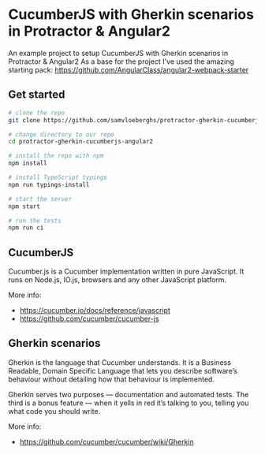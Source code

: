 # CucumberJS with Gherkin scenarios in Protractor & Angular2

An example project to setup CucumberJS with Gherkin scenarios in Protractor & Angular2
As a base for the project I've used the amazing starting pack: https://github.com/AngularClass/angular2-webpack-starter

## Get started

```bash
# clone the repo
git clone https://github.com/samvloeberghs/protractor-gherkin-cucumberjs-angular2.git

# change directory to our repo
cd protractor-gherkin-cucumberjs-angular2

# install the repo with npm
npm install

# install TypeScript typings
npm run typings-install

# start the server
npm start

# run the tests
npm run ci
```

## CucumberJS

Cucumber.js is a Cucumber implementation written in pure JavaScript. It runs on Node.js, IO.js, browsers and any other JavaScript platform.

More info: 
- https://cucumber.io/docs/reference/javascript
- https://github.com/cucumber/cucumber-js

## Gherkin scenarios

Gherkin is the language that Cucumber understands. It is a Business Readable, Domain Specific Language that lets you describe software’s behaviour without detailing how that behaviour is implemented.

Gherkin serves two purposes — documentation and automated tests. The third is a bonus feature — when it yells in red it’s talking to you, telling you what code you should write.

More info:
- https://github.com/cucumber/cucumber/wiki/Gherkin
